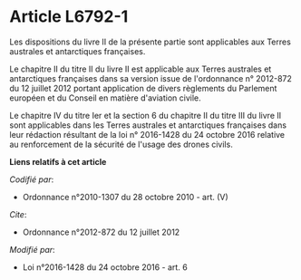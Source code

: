# Article L6792-1

Les dispositions du livre II de la présente partie sont applicables aux Terres australes et antarctiques françaises. 

Le chapitre II du titre II du livre II est applicable aux Terres australes et antarctiques françaises dans sa version issue
de l'ordonnance n° 2012-872 du 12 juillet 2012 portant application de divers règlements du Parlement européen et du Conseil
en matière d'aviation civile.

Le  chapitre IV du titre Ier et la section 6 du chapitre II du titre III du  livre II sont applicables dans les Terres
australes et antarctiques  françaises dans leur rédaction résultant de la loi n° 2016-1428 du 24 octobre 2016 relative au
renforcement de la sécurité de l'usage des drones civils.

**Liens relatifs à cet article**

_Codifié par_:

  - Ordonnance n°2010-1307 du 28 octobre 2010 - art. (V)

_Cite_:

  - Ordonnance n°2012-872 du 12 juillet 2012

_Modifié par_:

  - Loi n°2016-1428 du 24 octobre 2016 - art. 6

